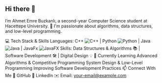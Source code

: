 ## Hi there 👋

I’m Ahmet Emre Buzkanlı, a second-year Computer Science student at Hacettepe University. 🚀
I'm passionate about algorithms, data structures, and low-level programming.

💻 Tech Stack & Skills
Languages: C++ ![C++](https://img.shields.io/badge/c++-%2300599C.svg?style=for-the-badge&logo=c%2B%2B&logoColor=white) | Python ![Python](https://img.shields.io/badge/python-3670A0?style=for-the-badge&logo=python&logoColor=ffdd54) | Java ![Java](https://img.shields.io/badge/java-%23ED8B00.svg?style=for-the-badge&logo=openjdk&logoColor=white) | JavaFx ![JavaFX](https://img.shields.io/badge/javafx-%23FF0000.svg?style=for-the-badge&logo=javafx&logoColor=white)
Skills: Data Structures & Algorithms 📚 | Software Development 🛠 | Digital Design 💡
🌱 Currently Learning
Advanced Algorithms & Competitive Programming
System Design & Low-Level Programming
Improving Software Development Practices
📫 Connect With Me
📂 GitHub
💼 LinkedIn
✉️ Email: your-email@example.com
